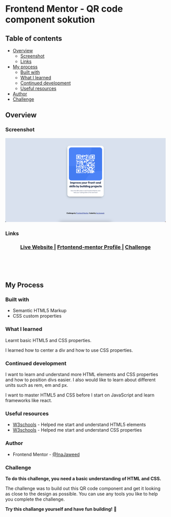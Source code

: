 # Frontend Mentor - QR code component sokution

## Table of contents

- [Overview](#overview)
  - [Screenshot](#screenshot)
  - [Links](#links)
- [My process](#my-process)
  - [Built with](#built-with)
  - [What I learned](#what-i-learned)
  - [Continued development](#continued-development)
  - [Useful resources](#useful-resources)
- [Author](#author)
- [Challenge](#challenge)


## Overview

### Screenshot

![My design of the QR code component coding challenge](./design/InaJaweed-qr-code.png)

### Links

<div align="center">
  <h3>
    <a href="https://inajaweed.github.io/frontendmentor-QR-code-component/" color="white">
      Live Website
    </a>
    <span> | </span>
    <a href="https://www.frontendmentor.io/profile/InaJaweed">
      Frtontend-mentor Profile 
    </a>
   <span> | </span>
    <a href="https://www.frontendmentor.io/challenges/qr-code-component-iux_sIO_H">
      Challenge
    </a>
  </h3>
</div>
<br>
<br>
<br>

## My Process
### Built with

- Semantic HTML5 Markup
- CSS custom properties

### What I learned

Learnt basic HTML5 and CSS properties.

I learned how to center a div and how to use CSS properties.

### Continued development

I want to learn and understand more HTML elements and CSS properties and how to position divs easier.
I also would like to learn about different units such as rem, em and px.

I want to master HTML5 and CSS before I start on JavaScript and learn frameworks like react.

### Useful resources

- [W3schools](https://www.w3schools.com/html/default.asp) - Helped me start and understand HTML5 elements
- [W3schools](https://www.w3schools.com/css/default.asp) - Helped me start and understand CSS properties


### Author

- Frontend Mentor - [@InaJaweed](https://www.frontendmentor.io/profile/InaJaweed)
### Challenge
**To do this challenge, you need a basic understanding of HTML and CSS.**

The challenge was to build out this QR code component and get it looking as close to the design as possible.
You can use any tools you like to help you complete the challenge. 

**Try this challange yourself and have fun building!** 🚀
